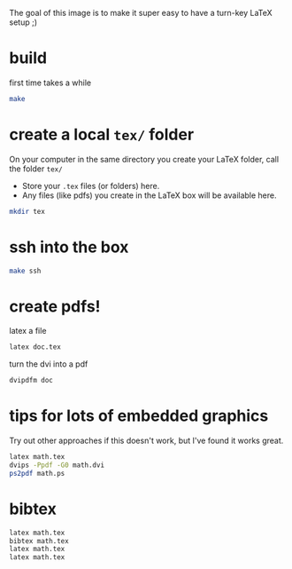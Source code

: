 The goal of this image is to make it super easy to have a turn-key LaTeX setup ;)

# build

first time takes a while

```sh
make
```

# create a local `tex/` folder

On your computer in the same directory you create your LaTeX folder, call the folder `tex/`

* Store your `.tex` files (or folders) here.
* Any files (like pdfs) you create in the LaTeX box will be available here.

```sh
mkdir tex
```

# ssh into the box

```sh
make ssh
```

# create pdfs!

latex a file

```sh
latex doc.tex
```

turn the dvi into a pdf

```sh
dvipdfm doc
```

# tips for lots of embedded graphics

Try out other approaches if this doesn't work, but I've found it works great.

```sh
latex math.tex
dvips -Ppdf -G0 math.dvi
ps2pdf math.ps
```

# bibtex

```sh
latex math.tex
bibtex math.tex
latex math.tex
latex math.tex
```

